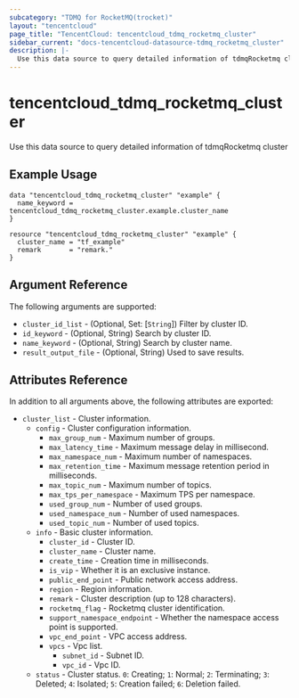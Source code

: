 ```yaml
---
subcategory: "TDMQ for RocketMQ(trocket)"
layout: "tencentcloud"
page_title: "TencentCloud: tencentcloud_tdmq_rocketmq_cluster"
sidebar_current: "docs-tencentcloud-datasource-tdmq_rocketmq_cluster"
description: |-
  Use this data source to query detailed information of tdmqRocketmq cluster
---
```


# tencentcloud_tdmq_rocketmq_cluster

Use this data source to query detailed information of tdmqRocketmq cluster

## Example Usage

```hcl
data "tencentcloud_tdmq_rocketmq_cluster" "example" {
  name_keyword = tencentcloud_tdmq_rocketmq_cluster.example.cluster_name
}

resource "tencentcloud_tdmq_rocketmq_cluster" "example" {
  cluster_name = "tf_example"
  remark       = "remark."
}
```

## Argument Reference

The following arguments are supported:

* `cluster_id_list` - (Optional, Set: [`String`]) Filter by cluster ID.
* `id_keyword` - (Optional, String) Search by cluster ID.
* `name_keyword` - (Optional, String) Search by cluster name.
* `result_output_file` - (Optional, String) Used to save results.

## Attributes Reference

In addition to all arguments above, the following attributes are exported:

* `cluster_list` - Cluster information.
  * `config` - Cluster configuration information.
    * `max_group_num` - Maximum number of groups.
    * `max_latency_time` - Maximum message delay in millisecond.
    * `max_namespace_num` - Maximum number of namespaces.
    * `max_retention_time` - Maximum message retention period in milliseconds.
    * `max_topic_num` - Maximum number of topics.
    * `max_tps_per_namespace` - Maximum TPS per namespace.
    * `used_group_num` - Number of used groups.
    * `used_namespace_num` - Number of used namespaces.
    * `used_topic_num` - Number of used topics.
  * `info` - Basic cluster information.
    * `cluster_id` - Cluster ID.
    * `cluster_name` - Cluster name.
    * `create_time` - Creation time in milliseconds.
    * `is_vip` - Whether it is an exclusive instance.
    * `public_end_point` - Public network access address.
    * `region` - Region information.
    * `remark` - Cluster description (up to 128 characters).
    * `rocketmq_flag` - Rocketmq cluster identification.
    * `support_namespace_endpoint` - Whether the namespace access point is supported.
    * `vpc_end_point` - VPC access address.
    * `vpcs` - Vpc list.
      * `subnet_id` - Subnet ID.
      * `vpc_id` - Vpc ID.
  * `status` - Cluster status. `0`: Creating; `1`: Normal; `2`: Terminating; `3`: Deleted; `4`: Isolated; `5`: Creation failed; `6`: Deletion failed.


